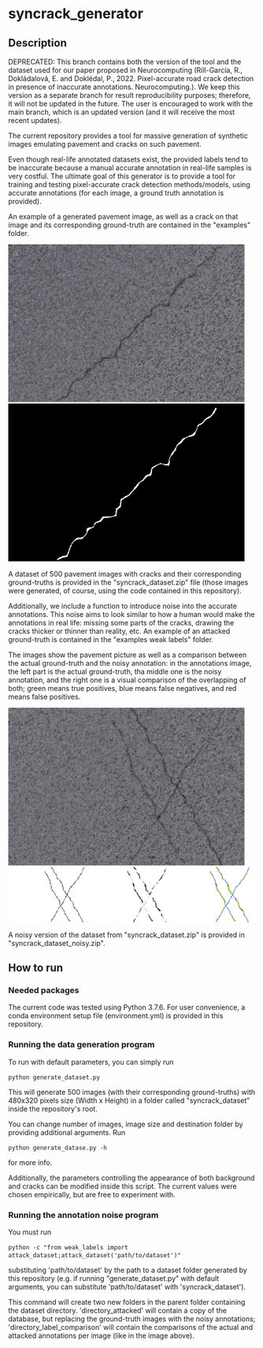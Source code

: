 # syncrack_generator
## Description
DEPRECATED: This branch contains both the version of the tool and the dataset used for our paper proposed in Neurocomputing (Rill-García, R., Dokládalová, E. and Doklédal, P., 2022. Pixel-accurate road crack detection in presence of inaccurate annotations. Neurocomputing.). We keep this version as a separate branch for result reproducibility purposes; therefore, it will not be updated in the future. The user is encouraged to work with the main branch, which is an updated version (and it will receive the most recent updates).

The current repository provides a tool for massive generation of synthetic images emulating pavement and cracks on such pavement.

Even though real-life annotated datasets exist, the provided labels tend to be inaccurate because a manual accurate annotation in real-life samples is very costful. The ultimate goal of this generator is to provide a tool for training and testing pixel-accurate crack detection methods/models, using accurate annotations (for each image, a ground truth annotation is provided).

An example of a generated pavement image, as well as a crack on that image and its corresponding ground-truth are contained in the "examples" folder.

![alt text](https://github.com/Sutadasuto/syncrack_generator/blob/main/examples/img.jpg?raw=true) ![alt text](https://github.com/Sutadasuto/syncrack_generator/blob/main/examples/gt.png?raw=true)

A dataset of 500 pavement images with cracks and their corresponding ground-truths is provided in the "syncrack_dataset.zip" file (those images were generated, of course, using the code contained in this repository).

Additionally, we include a function to introduce noise into the accurate annotations. This noise aims to look similar to how a human would make the annotations in real life: missing some parts of the cracks, drawing the cracks thicker or thinner than reality, etc. An example of an attacked ground-truth is contained in the "examples weak labels" folder.

The images show the pavement picture as well as a comparison between the actual ground-truth and the noisy annotation: in the annotations image, the left part is the actual ground-truth, tha middle one is the noisy annotation, and the right one is a visual comparison of the overlapping of both; green means true positives, blue means false negatives, and red means false positives.

![alt text](https://github.com/Sutadasuto/syncrack_generator/blob/main/examples_weak_labels/img.jpg?raw=true) ![alt text](https://github.com/Sutadasuto/syncrack_generator/blob/main/examples_weak_labels/gt_comparison.png?raw=true)

A noisy version of the dataset from "syncrack_dataset.zip" is provided in "syncrack_dataset_noisy.zip".

## How to run
### Needed packages
The current code was tested using Python 3.7.6. For user convenience, a conda environment setup file (environment.yml) is provided in this repository.

### Running the data generation program
To run with default parameters, you can simply run
```
python generate_dataset.py
```

This will generate 500 images (with their corresponding ground-truths) with 480x320 pixels size (Width x Height) in a folder called "syncrack_dataset" inside the repository's root.

You can change number of images, image size and destination folder by providing additional arguments. Run
```
python generate_datase.py -h
```
for more info.

Additionally, the parameters controlling the appearance of both background and cracks can be modified inside this script. The current values were chosen empirically, but are free to experiment with.

### Running the annotation noise program

You must run
```
python -c "from weak_labels import attack_dataset;attack_dataset('path/to/dataset')"
```
substituting 'path/to/dataset' by the path to a dataset folder generated by this repository (e.g. if running "generate_dataset.py" with default arguments, you can substitute 'path/to/dataset' with 'syncrack_dataset').

This command will create two new folders in the parent folder containing the dataset directory. 'directory_attacked' will contain a copy of the database, but replacing the ground-truth images with the noisy annotations; 'directory_label_comparison' will contain the comparisons of the actual and attacked annotations per image (like in the image above).
